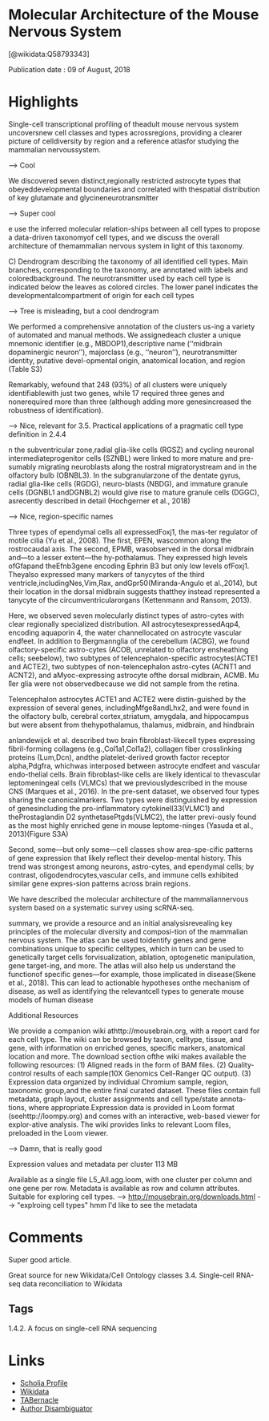 
Molecular Architecture of the Mouse Nervous System
==================================================
  
  [@wikidata:Q58793343]  
  
Publication date : 09 of August, 2018  

# Highlights

Single-cell transcriptional profiling of theadult mouse nervous system uncoversnew cell classes and types acrossregions, providing a clearer picture of celldiversity by region and a reference atlasfor studying the mammalian nervoussystem.

--> Cool

We discovered seven distinct,regionally restricted astrocyte types that obeyeddevelopmental boundaries and correlated with thespatial distribution of key glutamate and glycineneurotransmitter

--> Super cool

e use the inferred molecular relation-ships between all cell types to propose a data-driven taxonomyof cell types, and we discuss the overall architecture of themammalian nervous system in light of this taxonomy.

C) Dendrogram describing the taxonomy of all identified cell types. Main branches, corresponding to the taxonomy, are annotated with labels and coloredbackground. The neurotransmitter used by each cell type is indicated below the leaves as colored circles. The lower panel indicates the developmentalcompartment of origin for each cell types

--> Tree is misleading, but a cool dendrogram

We performed a comprehensive annotation of the clusters us-ing a variety of automated and manual methods. We assignedeach cluster a unique mnemonic identifier (e.g., MBDOP1),descriptive name (‘‘midbrain dopaminergic neuron’’), majorclass (e.g., ‘‘neuron’’), neurotransmitter identity, putative devel-opmental origin, anatomical location, and region (Table S3)

Remarkably, wefound that 248 (93%) of all clusters were uniquely identifiablewith just two genes, while 17 required three genes and nonerequired  more than three (although adding  more genesincreased the robustness of identification).

--> Nice, relevant for  3.5. Practical applications of a pragmatic cell type definition in 2.4.4


n the subventricular zone,radial glia-like cells (RGSZ) and cycling neuronal intermediateprogenitor cells (SZNBL) were linked to more mature and pre-sumably migrating neuroblasts along the rostral migratorystream and in the olfactory bulb (OBNBL3). In the subgranularzone of the dentate gyrus, radial glia-like cells (RGDG), neuro-blasts (NBDG), and immature granule cells (DGNBL1 andDGNBL2) would give rise to mature granule cells (DGGC), asrecently described in detail (Hochgerner et al., 2018)

--> Nice, region-specific names

Three types of ependymal cells all expressedFoxj1, the mas-ter regulator of motile cilia (Yu et al., 2008). The first, EPEN, wascommon along the rostrocaudal axis. The second, EPMB, wasobserved in the dorsal midbrain and—to a lesser extent—the hy-pothalamus. They expressed high levels ofGfapand theEfnb3gene encoding Ephrin B3 but only low levels ofFoxj1. Theyalso expressed many markers of tanycytes of the third ventricle,includingNes,Vim,Rax, andGpr50(Miranda-Angulo et al.,2014), but their location in the dorsal midbrain suggests thatthey instead represented a tanycyte of the circumventricularorgans (Kettenmann and Ransom, 2013).


Here, we observed seven molecularly distinct types of astro-cytes with clear regionally specialized distribution. All astrocytesexpressedAqp4, encoding aquaporin 4, the water channellocated on astrocyte vascular endfeet. In addition to Bergmannglia of the cerebellum (ACBG), we found olfactory-specific astro-cytes (ACOB, unrelated to olfactory ensheathing cells; seebelow), two subtypes of telencephalon-specific astrocytes(ACTE1 and ACTE2), two subtypes of non-telencephalon astro-cytes (ACNT1 and ACNT2), and aMyoc-expressing astrocyte ofthe dorsal midbrain, ACMB. Mu ̈ller glia were not observedbecause we did not sample from the retina.

Telencephalon astrocytes ACTE1 and ACTE2 were distin-guished by the expression of several genes, includingMfge8andLhx2, and were found in the olfactory bulb, cerebral cortex,striatum, amygdala, and hippocampus but were absent from thehypothalamus, thalamus, midbrain, and hindbrain


anlandewijck et al. described two brain fibroblast-likecell types expressing fibril-forming collagens (e.g.,Col1a1,Col1a2), collagen fiber crosslinking proteins (Lum,Dcn), andthe platelet-derived growth factor receptor alpha,Pdgfra, whichwas interposed between astrocyte endfeet and vascular endo-thelial cells. Brain fibroblast-like cells are likely identical to thevascular leptomeningeal cells (VLMCs) that we previouslydescribed in the mouse CNS (Marques et al., 2016). In the pre-sent dataset, we observed four types sharing the canonicalmarkers. Two types were distinguished by expression of genesincluding the pro-inflammatory cytokineIl33(VLMC1) and theProstaglandin D2 synthetasePtgds(VLMC2), the latter previ-ously found as the most highly enriched gene in mouse leptome-ninges (Yasuda et al., 2013)(Figure S3A)

Second, some—but only some—cell classes show area-spe-cific patterns of gene expression that likely reflect their develop-mental history. This trend was strongest among neurons, astro-cytes, and ependymal cells; by contrast, oligodendrocytes,vascular cells, and immune cells exhibited similar gene expres-sion patterns across brain regions. 


We have described the molecular architecture of the mammaliannervous system based on a systematic survey using scRNA-seq.

 summary, we provide a resource and an initial analysisrevealing key principles of the molecular diversity and composi-tion of the mammalian nervous system. The atlas can be used toidentify genes and gene combinations unique to specific celltypes, which in turn can be used to genetically target cells forvisualization, ablation, optogenetic manipulation, gene target-ing, and more. The atlas will also help us understand the functionof specific genes—for example, those implicated in disease(Skene et al., 2018). This can lead to actionable hypotheses onthe mechanism of disease, as well as identifying the relevantcell types to generate mouse models of human disease



 Additional Resources
 
 We provide a companion wiki athttp://mousebrain.org, with a report card for each cell type. The wiki can be browsed by taxon, celltype, tissue, and gene, with information on enriched genes, specific markers, anatomical location and more. The download section ofthe wiki makes available the following resources: (1) Aligned reads in the form of BAM files. (2) Quality-control results of each sample(10X Genomics Cell-Ranger QC output). (3) Expression data organized by individual Chromium sample, region, taxonomic group,and the entire final curated dataset. These files contain full metadata, graph layout, cluster assignments and cell type/state annota-tions, where appropriate.Expression data is provided in Loom format (seehttp://loompy.org) and comes with an interactive, web-based viewer for explor-ative analysis. The wiki provides links to relevant Loom files, preloaded in the Loom viewer.

--> Damn, that is really good


Expression values and metadata per cluster
113 MB

Available as a single file L5_All.agg.loom, with one cluster per column and one gene per row. Metadata is available as row and column attributes.
Suitable for exploring cell types. 
--> http://mousebrain.org/downloads.html
--> "explroing cell types" hmm I'd like to see the metadata
 
# Comments

Super good article.

Great source for new Wikidata/Cell Ontology classes  3.4. Single-cell RNA-seq data reconciliation to Wikidata

## Tags
1.4.2. A focus on single-cell RNA sequencing

# Links
  
 * [Scholia Profile](https://scholia.toolforge.org/work/Q58793343)  
 * [Wikidata](https://www.wikidata.org/wiki/Q58793343)  
 * [TABernacle](https://tabernacle.toolforge.org/?#/tab/manual/Q58793343/P921%3BP4510)  
 * [Author Disambiguator](https://author-disambiguator.toolforge.org/work_item_oauth.php?id=Q58793343&batch_id=&match=1&author_list_id=&doit=Get+author+links+for+work)  
